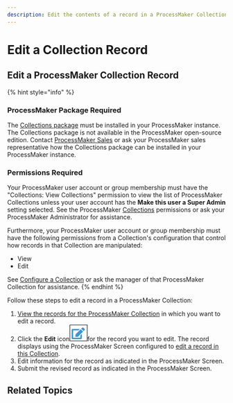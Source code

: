 ```yaml
---
description: Edit the contents of a record in a ProcessMaker Collection.
---
```


# Edit a Collection Record

## Edit a ProcessMaker Collection Record

{% hint style="info" %}
### ProcessMaker Package Required

The [Collections package](../../package-development-distribution/package-a-connector/collections.md) must be installed in your ProcessMaker instance. The Collections package is not available in the ProcessMaker open-source edition. Contact [ProcessMaker Sales](mailto:sales@processmaker.com) or ask your ProcessMaker sales representative how the Collections package can be installed in your ProcessMaker instance.

### Permissions Required

Your ProcessMaker user account or group membership must have the "Collections: View Collections" permission to view the list of ProcessMaker Collections unless your user account has the **Make this user a Super Admin** setting selected. See the ProcessMaker [Collections](../../processmaker-administration/permission-descriptions-for-users-and-groups.md#collections) permissions or ask your ProcessMaker Administrator for assistance.

Furthermore, your ProcessMaker user account or group membership must have the following permissions from a Collection's configuration that control how records in that Collection are manipulated:

* View
* Edit

See [Configure a Collection](../manage-collections/configure-a-collection.md#configure-a-processmaker-collection) or ask the manager of that ProcessMaker Collection for assistance.
{% endhint %}

Follow these steps to edit a record in a ProcessMaker Collection:

1. [View the records for the ProcessMaker Collection](view-all-records-in-a-collection.md#view-all-records-in-a-collection) in which you want to edit a record.
2. Click the **Edit** icon![](../../.gitbook/assets/edit-icon.png)for the record you want to edit. The record displays using the ProcessMaker Screen configured to [edit a record in this Collection](../manage-collections/create-a-new-collection.md#create-a-new-processmaker-collection).
3. Edit information for the record as indicated in the ProcessMaker Screen.
4. Submit the revised record as indicated in the ProcessMaker Screen.

## Related Topics



